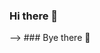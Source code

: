 ### Hi there 👋

<!--
**NathanCotrim/NathanCotrim** is a ✨ _special_ ✨ repository because its `README.md` (this file) appears on your GitHub profile.

Here are some ideas to get you started:

- 🔭 I’m currently working on personal projects
- 🌱 I’m currently learning node.js
- 👯 I’m looking to collaborate on open source projects and my house's dirty dishes
- 🤔 I’m looking for help with linux
- 💬 Ask me about Html, Css & Js / anything about j&m  
- 📫 How to reach me: Brazil-anywhere                  or behind you, lol
- 😄 Pronouns: My son will be called Hernán Crespo | 92, 93, 05 🥇
- ⚡ Fun fact: I'm sixteen & love to eat pizza + chocolate and listen podcast
--> --> ### Bye there 👋
